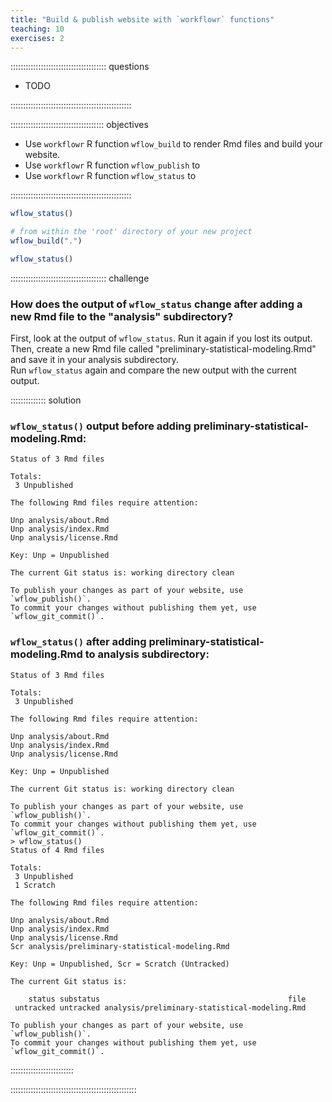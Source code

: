 ```yaml
---
title: "Build & publish website with `workflowr` functions"
teaching: 10
exercises: 2
---
```


:::::::::::::::::::::::::::::::::::::: questions 


- TODO

::::::::::::::::::::::::::::::::::::::::::::::::

::::::::::::::::::::::::::::::::::::: objectives

- Use `workflowr` R function `wflow_build` to render Rmd files and build your website.  
- Use `workflowr` R function `wflow_publish` to 
- Use `workflowr` R function `wflow_status` to 


::::::::::::::::::::::::::::::::::::::::::::::::


```r
wflow_status()
```



```r
# from within the 'root' directory of your new project
wflow_build(".")
```





```r
wflow_status()
```

:::::::::::::::::::::::::::::::::::::: challenge

### How does the output of `wflow_status` change after adding a new Rmd file to the "analysis" subdirectory? 


First, look at the output of `wflow_status`. Run it again if you lost its output.  
Then, create a new Rmd file called "preliminary-statistical-modeling.Rmd" and save it in your analysis subdirectory.  
Run `wflow_status` again and compare the new output with the current output.







:::::::::::::: solution

### `wflow_status()` output before adding preliminary-statistical-modeling.Rmd:

```
Status of 3 Rmd files

Totals:
 3 Unpublished

The following Rmd files require attention:

Unp analysis/about.Rmd
Unp analysis/index.Rmd
Unp analysis/license.Rmd

Key: Unp = Unpublished

The current Git status is: working directory clean

To publish your changes as part of your website, use `wflow_publish()`.
To commit your changes without publishing them yet, use
`wflow_git_commit()`.
```



### `wflow_status()` after adding preliminary-statistical-modeling.Rmd to analysis subdirectory:

```
Status of 3 Rmd files

Totals:
 3 Unpublished

The following Rmd files require attention:

Unp analysis/about.Rmd
Unp analysis/index.Rmd
Unp analysis/license.Rmd

Key: Unp = Unpublished

The current Git status is: working directory clean

To publish your changes as part of your website, use `wflow_publish()`.
To commit your changes without publishing them yet, use
`wflow_git_commit()`.
> wflow_status()
Status of 4 Rmd files

Totals:
 3 Unpublished
 1 Scratch

The following Rmd files require attention:

Unp analysis/about.Rmd
Unp analysis/index.Rmd
Unp analysis/license.Rmd
Scr analysis/preliminary-statistical-modeling.Rmd

Key: Unp = Unpublished, Scr = Scratch (Untracked)

The current Git status is:

    status substatus                                          file
 untracked untracked analysis/preliminary-statistical-modeling.Rmd

To publish your changes as part of your website, use `wflow_publish()`.
To commit your changes without publishing them yet, use
`wflow_git_commit()`.
```






:::::::::::::::::::::::::

::::::::::::::::::::::::::::::::::::::::::::::::::




